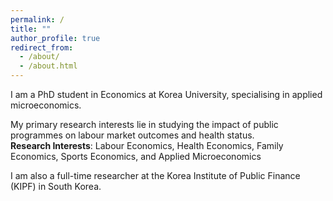 ```yaml
---
permalink: /
title: ""
author_profile: true
redirect_from: 
  - /about/
  - /about.html
---
```


I am a PhD student in Economics at Korea University, specialising in applied microeconomics.

My primary research interests lie in studying the impact of public programmes on labour market outcomes and health status.  
**Research Interests**: Labour Economics, Health Economics, Family Economics, Sports Economics, and Applied Microeconomics

I am also a full-time researcher at the Korea Institute of Public Finance (KIPF) in South Korea. 
